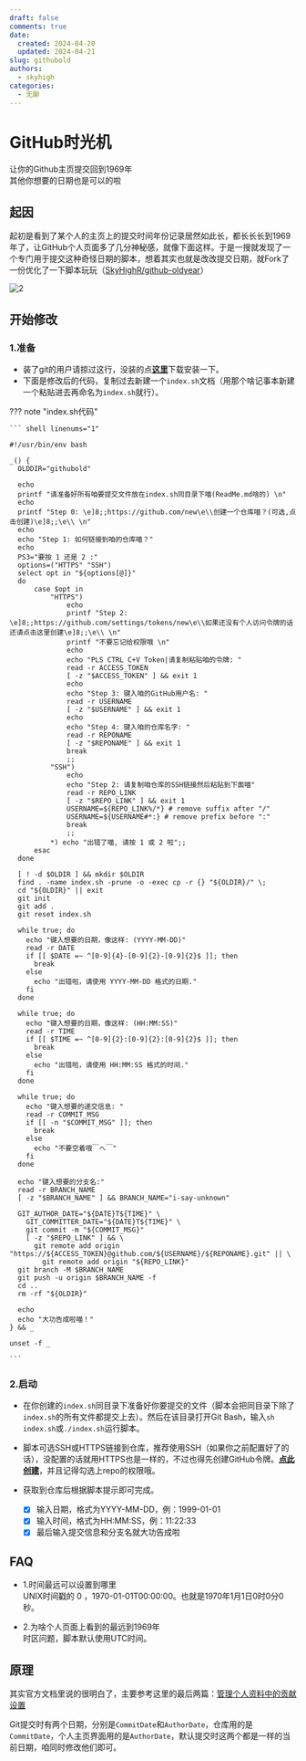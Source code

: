 ```yaml
---
draft: false
comments: true
date:
  created: 2024-04-20
  updated: 2024-04-21
slug: githubold
authors:
  - skyhigh
categories:
  - 无聊
---
```


# **GitHub时光机**

让你的Github主页提交回到1969年  
其他你想要的日期也是可以的啦

<!-- uptoc -->

## 起因 

起初是看到了某个人的主页上的提交时间年份记录居然如此长，都长长长到1969年了，让GitHub个人页面多了几分神秘感，就像下面这样。于是一搜就发现了一个专门用于提交这种奇怪日期的脚本，想着其实也就是改改提交日期，就Fork了一份优化了一下脚本玩玩（[SkyHighR/github-oldyear](https://github.com/SkyHighR/github-oldyear)）

![2](https://mypic.skyhigh.moe/blog/githubold/2.png)


## 开始修改

### 1.准备

- 装了git的用户请掠过这行，没装的点[**这里**](https://git-scm.com/download/win)下载安装一下。
- 下面是修改后的代码，复制过去新建一个`index.sh`文档（用那个啥记事本新建一个粘贴进去再命名为`index.sh`就行）。


??? note "index.sh代码"

    ``` shell linenums="1"

    #!/usr/bin/env bash

    _() {
      OLDDIR="githubold"
      
      echo
      printf "请准备好所有咱要提交文件放在index.sh同目录下喵(ReadMe.md啥的) \n"
      echo
      printf "Step 0: \e]8;;https://github.com/new\e\\创建一个仓库喵？(可选,点击创建)\e]8;;\e\\ \n"
      echo
      echo "Step 1: 如何链接到咱的仓库喵？"
      echo
      PS3="要按 1 还是 2 :"
      options=("HTTPS" "SSH")
      select opt in "${options[@]}"
      do
          case $opt in
              "HTTPS")
                  echo
                  printf "Step 2: \e]8;;https://github.com/settings/tokens/new\e\\如果还没有个人访问令牌的话还请点击这里创建\e]8;;\e\\ \n"
                  printf "不要忘记给权限哦 \n"
                  echo
                  echo "PLS CTRL C+V Token|请复制粘贴咱的令牌: "
                  read -r ACCESS_TOKEN
                  [ -z "$ACCESS_TOKEN" ] && exit 1
                  echo
                  echo "Step 3: 键入咱的GitHub用户名: "
                  read -r USERNAME
                  [ -z "$USERNAME" ] && exit 1
                  echo
                  echo "Step 4: 键入咱的仓库名字: "
                  read -r REPONAME
                  [ -z "$REPONAME" ] && exit 1
                  break
                  ;;
              "SSH")
                  echo
                  echo "Step 2: 请复制咱仓库的SSH链接然后粘贴到下面喵"
                  read -r REPO_LINK
                  [ -z "$REPO_LINK" ] && exit 1
                  USERNAME=${REPO_LINK%/*} # remove suffix after "/"
                  USERNAME=${USERNAME#*:} # remove prefix before ":"
                  break
                  ;;
              *) echo "出错了喵, 请按 1 或 2 啦";;
          esac
      done

      [ ! -d $OLDIR ] && mkdir $OLDIR
      find . -name index.sh -prune -o -exec cp -r {} "${OLDIR}/" \;
      cd "${OLDIR}" || exit
      git init
      git add .
      git reset index.sh

      while true; do
        echo "键入想要的日期，像这样: (YYYY-MM-DD)"
        read -r DATE
        if [[ $DATE =~ ^[0-9]{4}-[0-9]{2}-[0-9]{2}$ ]]; then
          break
        else
          echo "出错啦，请使用 YYYY-MM-DD 格式的日期."
        fi
      done

      while true; do
        echo "键入想要的日期，像这样: (HH:MM:SS)"
        read -r TIME
        if [[ $TIME =~ ^[0-9]{2}:[0-9]{2}:[0-9]{2}$ ]]; then
          break
        else
          echo "出错啦，请使用 HH:MM:SS 格式的时间."
        fi
      done

      while true; do
        echo "键入想要的递交信息: "
        read -r COMMIT_MSG
        if [[ -n "$COMMIT_MSG" ]]; then
          break
        else
          echo "不要空着哦￣へ￣"
        fi
      done

      echo "键入想要的分支名:"
      read -r BRANCH_NAME
      [ -z "$BRANCH_NAME" ] && BRANCH_NAME="i-say-unknown"

      GIT_AUTHOR_DATE="${DATE}T${TIME}" \
        GIT_COMMITTER_DATE="${DATE}T${TIME}" \
        git commit -m "${COMMIT_MSG}"
        [ -z "$REPO_LINK" ] && \
          git remote add origin "https://${ACCESS_TOKEN}@github.com/${USERNAME}/${REPONAME}.git" || \
            git remote add origin "${REPO_LINK}"
      git branch -M $BRANCH_NAME
      git push -u origin $BRANCH_NAME -f
      cd ..
      rm -rf "${OLDIR}"

      echo
      echo "大功告成啦喵！"
    } && _

    unset -f _

    ```


### 2.启动

- 在你创建的`index.sh`同目录下准备好你要提交的文件（脚本会把同目录下除了`index.sh`的所有文件都提交上去）。然后在该目录打开Git Bash，输入`sh index.sh`或`./index.sh`运行脚本。

- 脚本可选SSH或HTTPS链接到仓库，推荐使用SSH（如果你之前配置好了的话），没配置的话就用HTTPS也是一样的，不过也得先创建GitHub令牌。[**点此创建**](https://github.com/settings/tokens/new)，并且记得勾选上repo的权限哦。

- 获取到仓库后根据脚本提示即可完成。
    * [x] 输入日期，格式为YYYY-MM-DD，例：1999-01-01
    * [x] 输入时间，格式为HH:MM:SS，例：11:22:33
    * [x] 最后输入提交信息和分支名就大功告成啦

## FAQ

- 1.时间最远可以设置到哪里  
UNIX时间戳的 0 ，1970-01-01T00:00:00。也就是1970年1月1日0时0分0秒。

- 2.为啥个人页面上看到的最远到1969年  
时区问题，脚本默认使用UTC时间。

## 原理

其实官方文档里说的很明白了，主要参考这里的最后两篇：[管理个人资料中的贡献设置](https://docs.github.com/zh/account-and-profile/setting-up-and-managing-your-github-profile/managing-contribution-settings-on-your-profile)  

Git提交时有两个日期，分别是`CommitDate`和`AuthorDate`，仓库用的是`CommitDate`，个人主页界面用的是`AuthorDate`，默认提交时这两个都是一样的当前日期，咱同时修改他们即可。


